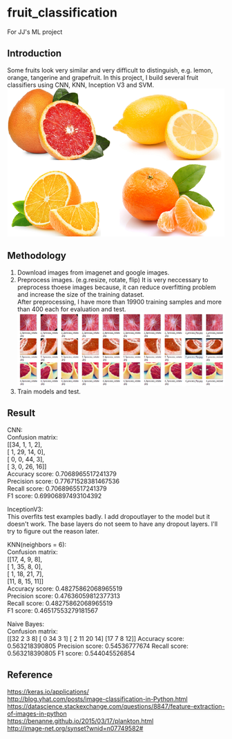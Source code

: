 # fruit_classification
For JJ's ML project

## Introduction
Some fruits look very similar and very difficult to distinguish, e.g. lemon, orange, tangerine and grapefruit. In this project, I build several fruit classifiers using CNN, KNN, Inception V3 and SVM. </br>
![fruits](/fruits.png)

## Methodology
1. Download images from imagenet and google images. 
2. Preprocess images. (e.g.resize, rotate, flip) It is very neccessary to preprocess thoese images because, it can reduce overfitting problem and increase the size of the training dataset. <br>
After preprocessing, I have more than 19900 training samples and more than 400 each for evaluation and test.
![fruits](/preprocess.png)
3. Train models and test.

## Result
CNN: </br>
Confusion matrix:  </br>
[[34,  1,  1,  2], </br>
 [ 1, 29, 14,  0], </br>
 [ 0,  0, 44,  3], </br>
 [ 3,  0, 26, 16]] </br>
Accuracy score: 0.7068965517241379 </br>
Precision score: 0.77671528381467536 </br>
Recall score: 0.7068965517241379 </br>
F1 score: 0.69906897493104392 </br>

InceptionV3: </br>
This overfits test examples badly. I add dropoutlayer to the model but it doesn't work. The base layers do not seem to have any dropout layers. I'll try to figure out the reason later. </br>

KNN(neighbors = 6): </br>
Confusion matrix: </br>
[[17,  4,  9,  8], </br>
 [ 1, 35,  8,  0], </br>
 [ 1, 18, 21,  7], </br>
 [11,  8, 15, 11]] </br>
Accuracy score: 0.48275862068965519 </br>
Precision score: 0.47636059812377313 </br>
Recall score: 0.48275862068965519 </br>
F1 score: 0.46517553279181567 </br>

Naive Bayes: </br>
Confusion matrix:  
[[32  2  3  8]
 [ 0 34  3  1]
 [ 2 11 20 14]
 [17  7  8 12]]
Accuracy score:  0.563218390805
Precision score:  0.54536777674
Recall score:  0.563218390805
F1 score:  0.544045526854

## Reference
https://keras.io/applications/ </br>
http://blog.yhat.com/posts/image-classification-in-Python.html </br>
https://datascience.stackexchange.com/questions/8847/feature-extraction-of-images-in-python </br>
https://benanne.github.io/2015/03/17/plankton.html </br>
http://image-net.org/synset?wnid=n07749582#
